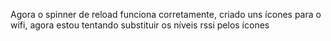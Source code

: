 Agora o spinner de reload funciona corretamente, criado uns ícones para o wifi, agora estou tentando substituir os níveis rssi pelos ícones

